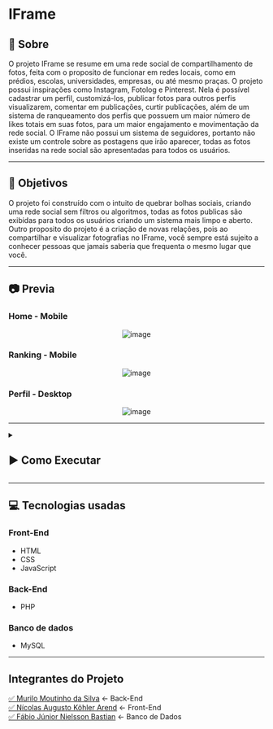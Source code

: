 <h1>IFrame</h1>

<h2>🧧 Sobre</h2>
<p>O projeto IFrame se resume em uma rede social de compartilhamento de fotos, feita com o proposito de funcionar em redes locais, como em prédios, escolas, universidades, empresas, ou até mesmo praças. O projeto possui inspirações como Instagram, Fotolog e Pinterest. Nela é possível cadastrar um perfil, customizá-los, publicar fotos para outros perfis visualizarem, comentar em publicações, curtir publicações, além de um sistema de ranqueamento dos perfis que possuem um maior número de likes totais em suas fotos, para um maior engajamento e movimentação da rede social. O IFrame não possui um sistema de seguidores, portanto não existe um controle sobre as postagens que irão aparecer, todas as fotos inseridas na rede social são apresentadas para todos os usuários.<p>
<hr>

<h2>📘 Objetivos</h2>
<p>O projeto foi construído com o intuito de quebrar bolhas sociais, criando uma rede social sem filtros ou algoritmos, todas as fotos publicas são exibidas para todos os usuários criando um sistema mais limpo e aberto. Outro proposito do projeto é a criação de novas relações, pois ao compartilhar e visualizar fotografias no IFrame, você sempre está sujeito a conhecer pessoas que jamais saberia que frequenta o mesmo lugar que você.</p>
<hr>

<h2>📷 Previa</h2>
<h3>Home - Mobile</h3>
<div align="center"> 

![image](https://user-images.githubusercontent.com/104277785/208255654-1ffcc794-00eb-47a3-857e-9143cc36c89a.png)

</div>

<h3>Ranking - Mobile</h3>
<div align="center"> 

![image](https://user-images.githubusercontent.com/104277785/208255664-a5d69b37-943b-4ffe-a42b-84fe39574b7c.png)

</div>

<h3>Perfil - Desktop</h3>
<div align="center"> 

![image](https://user-images.githubusercontent.com/104277785/208255674-1c21a2fd-0087-4d9c-b5c6-ca6b1e62bfe0.png)

</div>

<hr>

<details>
<summary> <h2>▶️ Como Executar</h2> </summary>
<ol>
<li>Hospedar um banco MYSQL chamado "iframe-app" contendo as 5 tabelas necessárias, "usuario", "turma", "post" , "post_curtida", "post_comentario" presentes no SQL do projeto</li>
<li>Hospedar em um servidor o back-end em PHP integrado ao banco de dados MYSQL criado anteriormente</li> 
<ol>
  
</details>
 
<hr>

 <h2>💻 Tecnologias usadas</h2>
 <h3>Front-End</h3>
 <ul>
 <li>HTML</li>
 <li>CSS</li>
 <li>JavaScript</li>
 </ul>
 <h3>Back-End</h3>
 <ul>
 <li>PHP</li>
 </ul>
 <h3>Banco de dados</h3>
 <ul>
 <li>MySQL</li>
 </ul>
 <hr>
 
<h2>Integrantes do Projeto</h2>
<a href="https://github.com/MuriloMoutinho" >✅ Murilo Moutinho da Silva</a> <- Back-End
<br>
<a href="https://github.com/NicolasIFRS" >✅ Nícolas Augusto Köhler Arend</a> <- Front-End
<br>
<a href="https://github.com/FabioBastian" ">✅ Fábio Júnior Nielsson Bastian</a> <- Banco de Dados
<br>

